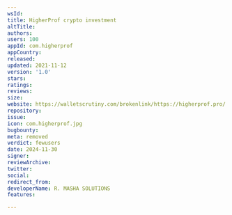 ```yaml
---
wsId: 
title: HigherProf crypto investment
altTitle: 
authors: 
users: 100
appId: com.higherprof
appCountry: 
released: 
updated: 2021-11-12
version: '1.0'
stars: 
ratings: 
reviews: 
size: 
website: https://walletscrutiny.com/brokenlink/https://higherprof.pro/
repository: 
issue: 
icon: com.higherprof.jpg
bugbounty: 
meta: removed
verdict: fewusers
date: 2024-11-30
signer: 
reviewArchive: 
twitter: 
social: 
redirect_from: 
developerName: R. MASHA SOLUTIONS
features: 

---
```


